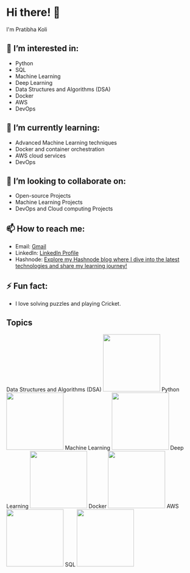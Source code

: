 # Hi there! 👋

I'm Pratibha Koli

## 👀 I’m interested in:
- Python 
- SQL 
- Machine Learning 
- Deep Learning 
- Data Structures and Algorithms (DSA) 
- Docker 
- AWS 
- DevOps

## 🌱 I’m currently learning:
- Advanced Machine Learning techniques
- Docker and container orchestration
- AWS cloud services
- DevOps
  
## 💞️ I’m looking to collaborate on:
- Open-source Projects
- Machine Learning Projects
- DevOps and Cloud computing Projects


## 📫 How to reach me:
- Email: [Gmail](mailto:atrcpit2pk@gmail.com)
- LinkedIn: [LinkedIn Profile](https://www.linkedin.com/in/pratibhakoli08092002/)
- Hashnode: [Explore my Hashnode blog where I dive into the latest technologies and share my learning journey!](https://studybymecheckout.hashnode.dev/)

## ⚡ Fun fact:
- I love solving puzzles and playing Cricket.

## Topics
Data Structures and Algorithms (DSA)
<img src="https://raw.githubusercontent.com/KoliPratibha8902/repository-name/main/images/dsa.png" width="150"/>
Python
<img src="https://raw.githubusercontent.com/KoliPratibha8902/repository-name/main/images/python.png" width="150"/>
Machine Learning
<img src="https://raw.githubusercontent.com/KoliPratibha8902/repository-name/main/images/machine_learning.png" width="150"/>
Deep Learning
<img src="https://raw.githubusercontent.com/KoliPratibha8902/repository-name/main/images/deep_learning.png" width="150"/>
Docker
<img src="https://raw.githubusercontent.com/KoliPratibha8902/repository-name/main/images/docker.png" width="150"/>
AWS
<img src="https://raw.githubusercontent.com/KoliPratibha8902/repository-name/main/images/aws.png" width="150"/>
SQL
<img src="https://raw.githubusercontent.com/KoliPratibha8902/repository-name/main/images/sql.png" width="150"/>
